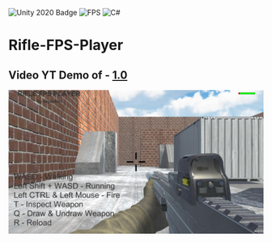 ![Unity 2020 Badge](https://img.shields.io/badge/Unity-2020-blue)
![FPS](https://img.shields.io/badge/FPS-for%20Unity-blue)
![C#](https://img.shields.io/badge/C-%23-lightgrey)

# Rifle-FPS-Player

## Video YT Demo of   - **[1.0](https://www.youtube.com/watch?v=ZgNYZBfuQmA)**

![Screenshots](/Screenshots/Screenshots.jpg)
